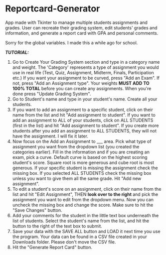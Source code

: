 # Reportcard-Generator
App made with Tkinter to manage multiple students assignments and grades. User can recreate their grading system, edit students' grades and information, and generate a report card with GPA and personal comments.


Sorry for the global variables. I made this a while ago for school.

***TUTORIAL:***
1. Go to Create Your Grading System section and type in a category name and weight. The 'Category' represents a type of assignment you would use in real life (Test, Quiz, Assignment, Midterm, Finals, Participation etc.) If you want your assignment to be curved, press "Add an Exam". If not, press "Add an Assignment type". Your weights **MUST ADD TO 100% TOTAL** before you can create any assignments. When you're done press "Update Grading System".
2. Go to Student's name and type in your student's name. Create all your students.
3. If you want to add an assignment to a specific student, click on their name from the list and hit "Add assignment to student". If you want to add an assignment to ALL of your students, click on ALL STUDENTS (first in the list) and hit "Add assignment to student". If you create more students after you add an assignment to ALL STUDENTS, they will not have the assignment. I will fix it later.
4. Now focus on the Add an Assignment to ___ area. Pick what type of assignment you want from the dropdown list (you created the categories earlier). Fill in the information and if you are creating an exam, pick a curve. Default curve is based on the highest scoring student's score. Square root is more generous and cube root is most generous. If your specific student is missing the assignment check the missing box. If you selected ALL STUDENTS check the missing box unless you want to give them all the same grade. Hit "Add new assignment".
5. To edit a student's score on an assignment, click on their name from the list and hit "Edit Assignment", THEN **look over to the right** and pick the assignment you want to edit from the dropdown menu. Now you can uncheck the missing box and change the score. Make sure to hit the "Save Changes" button.
6. Add your comments for the student in the little text box underneath the list of students. Select the student's name from the list, and hit the button to the right of the text box to submit.
7. Save your data with the SAVE ALL button and LOAD it next time you use the program. Your data can be found in a CSV file created in your Downloads folder. Please don't move the CSV file.
8. Hit the "Generate Report Card" button.
